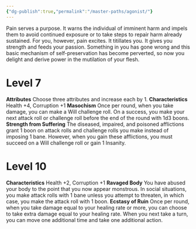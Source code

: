 ```yaml
---
{"dg-publish":true,"permalink":"/master-paths/agonist/"}
---
```


Pain serves a purpose. It warns the individual of imminent harm and impels them to avoid continued exposure or to take steps to repair harm already sustained. For you, however, pain excites.
It titillates you. It gives you strength and feeds your passion. Something in you has gone wrong and this basic mechanism of self-preservation has become perverted, so now you delight and derive power in the mutilation of your flesh.
# Level 7
**Attributes** Choose three attributes and increase each by 1.
**Characteristics** Health +4, Corruption +1
**Masochism** Once per round, when you take damage, you can make a Will challenge roll. On a success, you make your next attack roll or challenge roll before the end of the round with 1d3 boons.
**Strength from Suffering** The diseased, impaired, and poisoned afflictions grant 1 boon on attack rolls and challenge rolls you make instead of imposing 1 bane.
However, when you gain these afflictions, you must succeed on a Will challenge roll or gain 1 Insanity.
# Level 10
**Characteristics** Health +2, Corruption +1
**Ravaged Body** You have abused your body to the point that you now appear monstrous. In social situations, you make attack rolls with 1 bane unless you attempt to threaten, in which case, you make the attack roll with 1 boon.
**Ecstasy of Ruin** Once per round, when you take damage equal to your healing rate or more, you can choose to take extra damage equal to your healing rate. When you next take a turn, you can move one additional time and take one additional action.